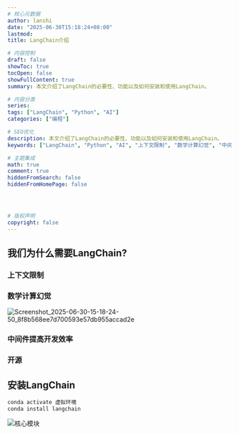 ```yaml
---
# 核心元数据
author: lanshi
date: "2025-06-30T15:18:24+08:00"
lastmod:
title: LangChain介绍

# 内容控制
draft: false
showToc: true
tocOpen: false
showFullContent: true
summary: 本文介绍了LangChain的必要性、功能以及如何安装和使用LangChain。

# 内容分类
series:
tags: ["LangChain", "Python", "AI"]
categories: ["编程"]

# SEO优化
description: 本文介绍了LangChain的必要性、功能以及如何安装和使用LangChain。
keywords: ["LangChain", "Python", "AI", "上下文限制", "数学计算幻觉", "中间件", "开源"]

# 主题集成
math: true
comment: true
hiddenFromSearch: false
hiddenFromHomePage: false




# 版权声明
copyright: false
---
```

## 我们为什么需要LangChain?

### 上下文限制

### 数学计算幻觉

![Screenshot_2025-06-30-15-18-24-50_8f8b568ee7d700593e57db955accad2e](https://img.picui.cn/free/2025/06/30/68623e0bbd604.jpg)

### 中间件提高开发效率

### 开源

## 安装LangChain

```bash
conda activate 虚拟环境
conda install langchain
```

![核心模块](https://img.picui.cn/free/2025/06/30/686240f4f10cc.jpg)

